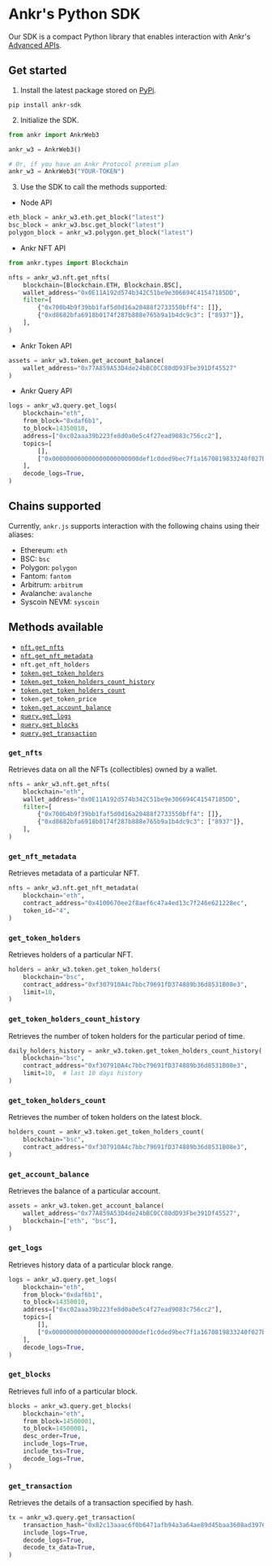 # Ankr's Python SDK

Our SDK is a compact Python library that enables interaction with Ankr's [Advanced APIs](/build/products/advanced-api-sdk/overview/).

## Get started

1. Install the latest package stored on [PyPi](https://pypi.org/project/ankr-sdk/).

```shell
pip install ankr-sdk
```

2. Initialize the SDK.

```python
from ankr import AnkrWeb3

ankr_w3 = AnkrWeb3()

# Or, if you have an Ankr Protocol premium plan
ankr_w3 = AnkrWeb3("YOUR-TOKEN")
   ```

3. Use the SDK to call the methods supported:
  * Node API

```python
eth_block = ankr_w3.eth.get_block("latest")
bsc_block = ankr_w3.bsc.get_block("latest")
polygon_block = ankr_w3.polygon.get_block("latest")
```
  * Ankr NFT API

```python
from ankr.types import Blockchain

nfts = ankr_w3.nft.get_nfts(
    blockchain=[Blockchain.ETH, Blockchain.BSC],
    wallet_address="0x0E11A192d574b342C51be9e306694C41547185DD",
    filter=[
        {"0x700b4b9f39bb1faf5d0d16a20488f2733550bff4": []},
        {"0xd8682bfa6918b0174f287b888e765b9a1b4dc9c3": ["8937"]},
    ],
)
```

  * Ankr Token API

```python
assets = ankr_w3.token.get_account_balance(
    wallet_address="0x77A859A53D4de24bBC0CC80dD93Fbe391Df45527"
)
```

  * Ankr Query API

```python
logs = ankr_w3.query.get_logs(
    blockchain="eth",
    from_block="0xdaf6b1",
    to_block=14350010,
    address=["0xc02aaa39b223fe8d0a0e5c4f27ead9083c756cc2"],
    topics=[
        [],
        ["0x000000000000000000000000def1c0ded9bec7f1a1670819833240f027b25eff"],
    ],
    decode_logs=True,
)
```

## Chains supported

Currently, `ankr.js` supports interaction with the following chains using their aliases:

  * Ethereum: `eth`
  * BSC: `bsc`
  * Polygon: `polygon`
  * Fantom: `fantom`
  * Arbitrum: `arbitrum`
  * Avalanche: `avalanche`
  * Syscoin NEVM: `syscoin`

## Methods available

  * [`nft.get_nfts`](/build/products/advanced-api-sdk/python-sdk/#get_nfts)
  * [`nft.get_nft_metadata`](/build/products/advanced-api-sdk/python-sdk/#get_nft_metadata)
  * `nft.get_nft_holders`
  * [`token.get_token_holders`](/build/products/advanced-api-sdk/python-sdk/#get_token_holders)
  * [`token.get_token_holders_count_history`](/build/products/advanced-api-sdk/python-sdk/#get_token_holders_count_history)
  * [`token.get_token_holders_count`](/build/products/advanced-api-sdk/python-sdk/#get_token_holders_count)
  * `token.get_token_price`
  * [`token.get_account_balance`](/build/products/advanced-api-sdk/python-sdk/#get_account_balance)
  * [`query.get_logs`](/build/products/advanced-api-sdk/python-sdk/#get_logs)
  * [`query.get_blocks`](/build/products/advanced-api-sdk/python-sdk/#get_blocks)
  * [`query.get_transaction`](/build/products/advanced-api-sdk/python-sdk/#get_transaction)

### `get_nfts`

Retrieves data on all the NFTs (collectibles) owned by a wallet.

```python
nfts = ankr_w3.nft.get_nfts(
    blockchain="eth",
    wallet_address="0x0E11A192d574b342C51be9e306694C41547185DD",
    filter=[
        {"0x700b4b9f39bb1faf5d0d16a20488f2733550bff4": []},
        {"0xd8682bfa6918b0174f287b888e765b9a1b4dc9c3": ["8937"]},
    ],
)
```

### `get_nft_metadata`

Retrieves metadata of a particular NFT.

```python
nfts = ankr_w3.nft.get_nft_metadata(
    blockchain="eth",
    contract_address="0x4100670ee2f8aef6c47a4ed13c7f246e621228ec",
    token_id="4",
)
```

### `get_token_holders`

Retrieves holders of a particular NFT.

```python
holders = ankr_w3.token.get_token_holders(
    blockchain="bsc",
    contract_address="0xf307910A4c7bbc79691fD374889b36d8531B08e3",
    limit=10,
)
```

### `get_token_holders_count_history`

Retrieves the number of token holders for the particular period of time.

```python
daily_holders_history = ankr_w3.token.get_token_holders_count_history(
    blockchain="bsc",
    contract_address="0xf307910A4c7bbc79691fD374889b36d8531B08e3",
    limit=10,  # last 10 days history
)
```

### `get_token_holders_count`

Retrieves the number of token holders on the latest block.

```python
holders_count = ankr_w3.token.get_token_holders_count(
    blockchain="bsc",
    contract_address="0xf307910A4c7bbc79691fD374889b36d8531B08e3",
)
```

### `get_account_balance`

Retrieves the balance of a particular account.

```python
assets = ankr_w3.token.get_account_balance(
    wallet_address="0x77A859A53D4de24bBC0CC80dD93Fbe391Df45527",
    blockchain=["eth", "bsc"],
)
```

### `get_logs`

Retrieves history data of a particular block range.

```python
logs = ankr_w3.query.get_logs(
    blockchain="eth",
    from_block="0xdaf6b1",
    to_block=14350010,
    address=["0xc02aaa39b223fe8d0a0e5c4f27ead9083c756cc2"],
    topics=[
        [],
        ["0x000000000000000000000000def1c0ded9bec7f1a1670819833240f027b25eff"],
    ],
    decode_logs=True,
)
```

### `get_blocks`

Retrieves full info of a particular block.

```python
blocks = ankr_w3.query.get_blocks(
    blockchain="eth",
    from_block=14500001,
    to_block=14500001,
    desc_order=True,
    include_logs=True,
    include_txs=True,
    decode_logs=True,
)
```

### `get_transaction`

Retrieves the details of a transaction specified by hash.

```python
tx = ankr_w3.query.get_transaction(
    transaction_hash="0x82c13aaac6f0b6471afb94a3a64ae89d45baa3608ad397621dbb0d847f51196f",
    include_logs=True,
    decode_logs=True,
    decode_tx_data=True,
)
```
